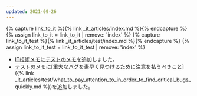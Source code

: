 ```yaml
---
updated: 2021-09-26
---
```

{% capture link_to_it %}{% link _it_articles/index.md %}{% endcapture %}
{% assign link_to_it = link_to_it | remove: 'index' %}
{% capture link_to_it_test %}{% link _it_articles/test/index.md %}{% endcapture %}
{% assign link_to_it_test = link_to_it_test | remove: 'index' %}

- [IT技術メモ]({{link_to_it}})に[テストのメモ]({{link_to_it_test}})を追加しました。
- [テストのメモ]({{link_to_it_test}})に[重大なバグを素早く見つけるために注意を払うべきこと]({% link _it_articles/test/what_to_pay_attention_to_in_order_to_find_critical_bugs_quickly.md %})を追加しました。
